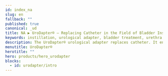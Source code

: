 ```yaml
---
id: index_na
slug: en
fallback: ""
published: true
canonical: _ud
title: NA ▶︎ UroDapter® – Replacing Catheter in the Field of Bladder Instillation
keywords: instillation, urological adapter, bladder treatment, urethra treatment, pain-free, catheter replacement
description: The UroDapter® urological adapter replaces catheter. It enables painless and complication-free bladder treatment for several lower urinary tract diseases. 
menutitle: UroDapter®
herotitle: ""
hero: products/hero_urodapter
blocks:
  - id: urodapter/intro
---
```

